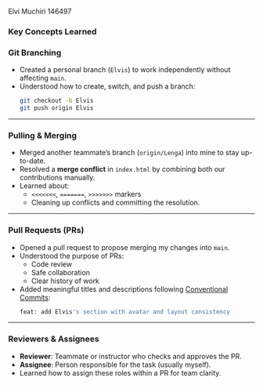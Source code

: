 Elvi Muchiri 146497 

### Key Concepts Learned

###  Git Branching
- Created a personal branch (`Elvis`) to work independently without affecting `main`.
- Understood how to create, switch, and push a branch:
  ```bash
  git checkout -b Elvis
  git push origin Elvis
  ```

---

###  Pulling & Merging
- Merged another teammate’s branch (`origin/Lenga`) into mine to stay up-to-date.
- Resolved a **merge conflict** in `index.html` by combining both our contributions manually.
- Learned about:
  - `<<<<<<<`, `=======`, `>>>>>>>` markers
  - Cleaning up conflicts and committing the resolution.

---

###  Pull Requests (PRs)
- Opened a pull request to propose merging my changes into `main`.
- Understood the purpose of PRs:
  - Code review
  - Safe collaboration
  - Clear history of work
- Added meaningful titles and descriptions following [Conventional Commits](https://gist.github.com/qoomon/5dfcdf8eec66a051ecd85625518cfd13):
  ```bash
  feat: add Elvis's section with avatar and layout consistency
  ```

---

### Reviewers & Assignees
- **Reviewer**: Teammate or instructor who checks and approves the PR.
- **Assignee**: Person responsible for the task (usually myself).
- Learned how to assign these roles within a PR for team clarity.
